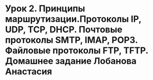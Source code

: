 # Урок 2. Принципы маршрутизации.Протоколы IP, UDP, TCP, DHCP. Почтовые протоколы SMTP, IMAP, POP3. Файловые протоколы FTP, TFTP. Домашнее задание Лобанова Анастасия